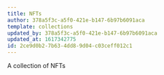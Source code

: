 ```yaml
---
title: NFTs
author: 378a5f3c-a5f0-421e-b147-6b97b6091aca
template: collections
updated_by: 378a5f3c-a5f0-421e-b147-6b97b6091aca
updated_at: 1617342775
id: 2ce9d0b2-7b63-4dd8-9d04-c03ceff012c1
---
```

A collection of NFTs